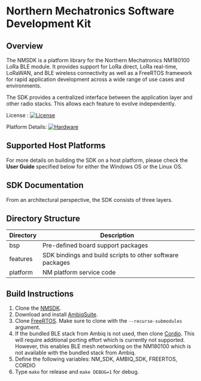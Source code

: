# Northern Mechatronics Software Development Kit

## Overview
The NMSDK is a platform library for the Northern Mechatronics NM180100 LoRa BLE module.  It provides support for LoRa direct, LoRa real-time, LoRaWAN, and BLE wireless connectivity as well as a FreeRTOS framework for rapid application development across a wide range of use cases and environments.

The SDK provides a centralized interface between the application layer and other radio stacks.  This allows each feature to evolve independently.

License : [![License](https://img.shields.io/badge/license-BSD_3-blue.svg)](http://gitlab.northernmechatronics.com:50250/nmi/software/nmsdk/blob/master/LICENSE)

Platform Details: [![Hardware](https://img.shields.io/badge/hardware-wiki-green.svg)](https://www.northernmechatronics.com/nm180100)

## Supported Host Platforms

For more details on building the SDK on a host platform, please check the **User Guide** specified below for either the Windows OS or the Linux OS.

## SDK Documentation

From an architectural perspective, the SDK consists of three layers.

## Directory Structure
| Directory | Description |
| --------- | ----------- |
| bsp | Pre-defined board support packages |
| features | SDK bindings and build scripts to other software packages |
| platform | NM platform service code |

## Build Instructions
1.  Clone the [NMSDK]().
2.  Download and install [AmbiqSuite](https://ambiq.com/apollo3-blue-low-power-mcu-family/#documents).
3.  Clone [FreeRTOS](https://github.com/FreeRTOS/FreeRTOS).  Make sure to clone with the `--recurse-submodules` argument.
4.  If the bundled BLE stack from Ambiq is not used, then clone [Cordio](https://github.com/packetcraft-inc/stacks).  This will require additional porting effort which is currently not supported.  However, this enables BLE mesh networking on the NM180100 which is not available with the bundled stack from Ambiq.
5.  Define the following variables: NM_SDK, AMBIQ_SDK, FREERTOS, CORDIO
6.  Type `make` for release and `make DEBUG=1` for debug.
